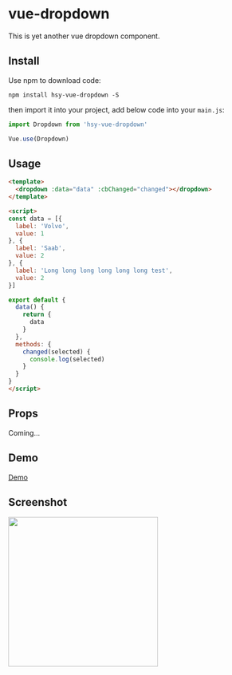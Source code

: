 # vue-dropdown

This is yet another vue dropdown component.

## Install

Use npm to download code:

```
npm install hsy-vue-dropdown -S
```

then import it into your project, add below code into your `main.js`:

```js
import Dropdown from 'hsy-vue-dropdown'

Vue.use(Dropdown)
```

## Usage

```html
<template>
  <dropdown :data="data" :cbChanged="changed"></dropdown>
</template>

<script>
const data = [{
  label: 'Volvo',
  value: 1
}, {
  label: 'Saab',
  value: 2
}, {
  label: 'Long long long long long long test',
  value: 2
}]

export default {
  data() {
    return {
      data
    }
  },
  methods: {
    changed(selected) {
      console.log(selected)
    }
  }
}
</script>
```

## Props

Coming...


## Demo

[Demo](http://vue-demo.hsiaosiyuan.com/#/dropdown)

## Screenshot

<img src="http://og9g58alt.bkt.clouddn.com/dropdown.png" width="300">
